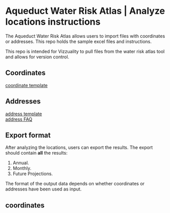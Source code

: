 # Aqueduct Water Risk Atlas | Analyze locations instructions

The Aqueduct Water Risk Atlas allows users to import files with coordinates or addresses. This repo holds the sample excel files and instructions.   

This repo is intended for Vizzuality to pull files from the water risk atlas tool and allows for version control. 

## Coordinates
[coordinate template](https://github.com/wri/aqueduct_analyze_locations/blob/master/input_templates/example_coordinates.csv)


## Addresses
[address template](https://github.com/wri/aqueduct_analyze_locations/blob/master/input_templates/example_address.csv)  
[address FAQ](https://github.com/wri/aqueduct_analyze_locations/blob/master/address_faq.md)


## Export format
After analyzing the locations, users can export the results. The export should contain **all** the results:
1. Annual.  
1. Monthly.  
1. Future Projections. 

The format of the output data depends on whether coordinates or addresses have been used as input. 

## coordinates












